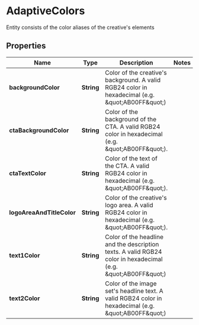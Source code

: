 

# AdaptiveColors

Entity consists of the color aliases of the creative's elements

## Properties

| Name | Type | Description | Notes |
|------------ | ------------- | ------------- | -------------|
|**backgroundColor** | **String** | Color of the creative&#39;s background.  A valid RGB24 color in hexadecimal (e.g. \&quot;AB00FF\&quot;) |  |
|**ctaBackgroundColor** | **String** | Color of the background of the CTA.  A valid RGB24 color in hexadecimal (e.g. \&quot;AB00FF\&quot;). |  |
|**ctaTextColor** | **String** | Color of the text of the CTA.  A valid RGB24 color in hexadecimal (e.g. \&quot;AB00FF\&quot;). |  |
|**logoAreaAndTitleColor** | **String** | Color of the creative&#39;s logo area.  A valid RGB24 color in hexadecimal (e.g. \&quot;AB00FF\&quot;). |  |
|**text1Color** | **String** | Color of the headline and the description texts.  A valid RGB24 color in hexadecimal (e.g. \&quot;AB00FF\&quot;) |  |
|**text2Color** | **String** | Color of the image set&#39;s headline text.  A valid RGB24 color in hexadecimal (e.g. \&quot;AB00FF\&quot;) |  |



